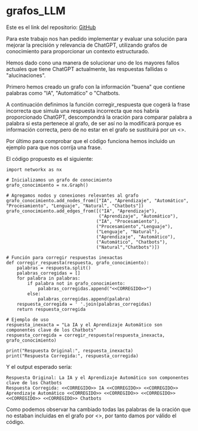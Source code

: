# grafos_LLM
Este es el link del repositorio: [GitHub](https://github.com/joseluis031/grafos_LLM)

Para este trabajo nos han pedido implementar y evaluar una solución para mejorar la precisión y relevancia de ChatGPT, utilizando grafos de conocimiento para proporcionar un contexto estructurado.

Hemos dado cono una manera de solucionar uno de los mayores fallos actuales que tiene ChatGPT actualmente, las respuestas fallidas o "alucinaciones". 

Primero hemos creado un grafo con la información "buena" que contiene palabras como "IA", "Automático" o "Chatbots. 

A continuación definimos la función corregir_respuesta que cogerá la frase incorrecta que simula una respuesta incorrecta que nos habría proporcionado ChatGPT, descompondrá la oración para comparar palabra a palabra si esta pertenece al grafo, de ser así no la modificará porque es información correcta, pero de no estar en el grafo se sustituirá por un <<CORREGIDO>>.

Por último para comprobar que el código funciona hemos incluido un ejemplo para que nos corrija una frase.

El código propuesto es el siguiente:
```
import networkx as nx

# Inicializamos un grafo de conocimiento
grafo_conocimiento = nx.Graph()

# Agregamos nodos y conexiones relevantes al grafo
grafo_conocimiento.add_nodes_from(["IA", "Aprendizaje", "Automático", "Procesamiento", "Lenguaje", "Natural", "Chatbots"])
grafo_conocimiento.add_edges_from([("IA", "Aprendizaje"),
                                   ("Aprendizaje", "Automático"),
                                  ("IA", "Procesamiento"),
                                  ("Procesamiento","Lenguaje"),
                                  ("Lenguaje", "Natural"),
                                  ("Aprendizaje", "Automático"),
                                  ("Automático", "Chatbots"),
                                  ("Natural","Chatbots")])

# Función para corregir respuestas inexactas
def corregir_respuesta(respuesta, grafo_conocimiento):
    palabras = respuesta.split()
    palabras_corregidas = []
    for palabra in palabras:
        if palabra not in grafo_conocimiento:
            palabras_corregidas.append("<<CORREGIDO>>")
        else:
            palabras_corregidas.append(palabra)
    respuesta_corregida = ' '.join(palabras_corregidas)
    return respuesta_corregida

# Ejemplo de uso
respuesta_inexacta = "La IA y el Aprendizaje Automático son componentes clave de los Chatbots"
respuesta_corregida = corregir_respuesta(respuesta_inexacta, grafo_conocimiento)

print("Respuesta Original:", respuesta_inexacta)
print("Respuesta Corregida:", respuesta_corregida)
```

Y el output esperado sería:
```
Respuesta Original: La IA y el Aprendizaje Automático son componentes clave de los Chatbots
Respuesta Corregida: <<CORREGIDO>> IA <<CORREGIDO>> <<CORREGIDO>> Aprendizaje Automático <<CORREGIDO>> <<CORREGIDO>> <<CORREGIDO>> <<CORREGIDO>> <<CORREGIDO>> Chatbots
```

Como podemos observar ha cambiado todas las palabras de la oración que no estaban incluidas en el grafo por <<CORREGIDO>>, por tanto damos por válido el código.
